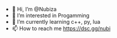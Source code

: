 - 👋 Hi, I’m @Nubiza
- 👀 I’m interested in Progamming
- 🌱 I’m currently learning c++, py, lua
- 📫 How to reach me https://dsc.gg/nubi
